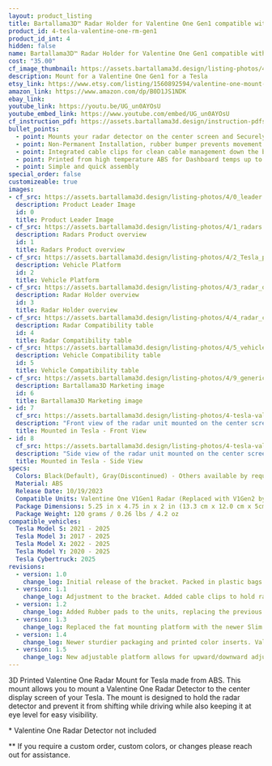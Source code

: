 ```yaml
---
layout: product_listing
title: Bartallama3D™ Radar Holder for Valentine One Gen1 compatible with Tesla Vehicles
product_id: 4-tesla-valentine-one-rm-gen1
product_id_int: 4
hidden: false
name: Bartallama3D™ Radar Holder for Valentine One Gen1 compatible with Tesla Vehicles
cost: "35.00"
cf_image_thumbnail: https://assets.bartallama3d.design/listing-photos/4/0_leader.jpg
description: Mount for a Valentine One Gen1 for a Tesla
etsy_link: https://www.etsy.com/listing/1560892594/valentine-one-mount-for-tesla-3d-printed
amazon_link: https://www.amazon.com/dp/B0D1JS1NDK
ebay_link: 
youtube_link: https://youtu.be/UG_un0AYOsU
youtube_embed_link: https://www.youtube.com/embed/UG_un0AYOsU
cf_instruction_pdf: https://assets.bartallama3d.design/instruction-pdfs/Bartallama3D-Radar-Holder-Assembly-Instructions.pdf
bullet_points:
  - point: Mounts your radar detector on the center screen and Securely holds the radar detector
  - point: Non-Permanent Installation, rubber bumper prevents movement and enables easy removal for storage
  - point: Integrated cable clips for clean cable management down the back of your screen
  - point: Printed from high temperature ABS for Dashboard temps up to 160F (MAX 212F)
  - point: Simple and quick assembly
special_order: false
customizeable: true
images:
- cf_src: https://assets.bartallama3d.design/listing-photos/4/0_leader.jpg
  description: Product Leader Image
  id: 0
  title: Product Leader Image
- cf_src: https://assets.bartallama3d.design/listing-photos/4/1_radars.jpg
  description: Radars Product overview
  id: 1
  title: Radars Product overview
- cf_src: https://assets.bartallama3d.design/listing-photos/4/2_Tesla_platform.jpg
  description: Vehicle Platform
  id: 2
  title: Vehicle Platform
- cf_src: https://assets.bartallama3d.design/listing-photos/4/3_radar_overview_v1g1.jpg
  description: Radar Holder overview
  id: 3
  title: Radar Holder overview
- cf_src: https://assets.bartallama3d.design/listing-photos/4/4_radar_compat_v1g1.jpg
  description: Radar Compatibility table
  id: 4
  title: Radar Compatibility table
- cf_src: https://assets.bartallama3d.design/listing-photos/4/5_vehicle_compat_Tesla.jpg
  description: Vehicle Compatibility table
  id: 5
  title: Vehicle Compatibility table
- cf_src: https://assets.bartallama3d.design/listing-photos/4/9_generic.jpg
  description: Bartallama3D Marketing image
  id: 6
  title: Bartallama3D Marketing image
- id: 7
  cf_src: https://assets.bartallama3d.design/listing-photos/4-tesla-valentine-one-rm-gen1/4.jpg
  description: "Front view of the radar unit mounted on the center screen of a Tesla"
  title: Mounted in Tesla - Front View
- id: 8
  cf_src: https://assets.bartallama3d.design/listing-photos/4-tesla-valentine-one-rm-gen1/5.jpg
  description: "Side view of the radar unit mounted on the center screen of a Tesla"
  title: Mounted in Tesla - Side View
specs:
  Colors: Black(Default), Gray(Discontinued) - Others available by request 
  Material: ABS
  Release Date: 10/19/2023
  Compatible Units: Valentine One V1Gen1 Radar (Replaced with V1Gen2 by Manufacturer)
  Package Dimensions: 5.25 in x 4.75 in x 2 in (13.3 cm x 12.0 cm x 5cm) [HxWxD]
  Package Weight: 120 grams / 0.26 lbs / 4.2 oz
compatible_vehicles:
  Tesla Model S: 2021 - 2025
  Tesla Model 3: 2017 - 2025
  Tesla Model X: 2022 - 2025
  Tesla Model Y: 2020 - 2025
  Tesla Cybertruck: 2025
revisions:
  - version: 1.0
    change_log: Initial release of the bracket. Packed in plastic bags. 
  - version: 1.1
    change_log: Adjustment to the bracket. Added cable clips to hold radar power cables down the back of the screen. Packaged in cardboard boxes with all required parts.
  - version: 1.2
    change_log: Added Rubber pads to the units, replacing the previous 3M tape. This now makes the units easily removable while still providing the same grip.
  - version: 1.3
    change_log: Replaced the fat mounting platform with the newer Slim platform found on most other radars. This enhances the aesthetic on the Tesla screen and makes the entire radar looker smaller/slimmer. 
  - version: 1.4
    change_log: Newer sturdier packaging and printed color inserts. Valentine One 1st generation holder has been changed to an Insert/Glove type holder from a tray type holder making the part stronger. The part also has light texture applied to surface to enhance visual appeal, features a satisfying click when inserting the radar unit into the holder, and also supports rotation up to 30 degrees in either direction to support Model S/X vehicles along with custom modded screens that have a tilt attachment added. 
  - version: 1.5
    change_log: New adjustable platform allows for upward/downward adjustment of the entire radar unit. This should alleviate issues with Tesla screens with varying pitches and fully make this unit compatible with the model S/X. This also allows customers to adjust the upward/downward angle of the radar unit as they see fit. 
---
```


3D Printed Valentine One Radar Mount for Tesla made from ABS. This mount allows you to mount a Valentine One Radar Detector to the center display screen of your Tesla. The mount is designed to hold the radar detector and prevent it from shifting while driving while also keeping it at eye level for easy visibility.

\* Valentine One Radar Detector not included

\*\* If you require a custom order, custom colors, or changes please reach out for assistance.